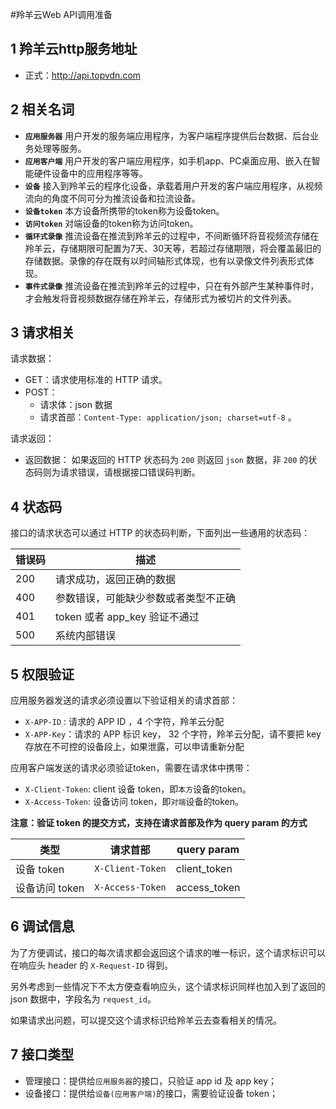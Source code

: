#羚羊云Web API调用准备
## 1 羚羊云http服务地址

* 正式：http://api.topvdn.com

## 2 相关名词
- **`应用服务器`**
用户开发的服务端应用程序，为客户端程序提供后台数据、后台业务处理等服务。
- **`应用客户端`**
用户开发的客户端应用程序，如手机app、PC桌面应用、嵌入在智能硬件设备中的应用程序等等。
- **`设备`**
接入到羚羊云的程序化设备，承载着用户开发的客户端应用程序，从视频流向的角度不同可分为推流设备和拉流设备。
- **`设备token`**
本方设备所携带的token称为设备token。
- **`访问token`**
对端设备的token称为访问token。
- **`循环式录像`**
推流设备在推流到羚羊云的过程中，不间断循环将音视频流存储在羚羊云，存储期限可配置为7天、30天等，若超过存储期限，将会覆盖最旧的存储数据。录像的存在既有以时间轴形式体现，也有以录像文件列表形式体现。
- **`事件式录像`**
推流设备在推流到羚羊云的过程中，只在有外部产生某种事件时，才会触发将音视频数据存储在羚羊云，存储形式为被切片的文件列表。

## 3 请求相关

请求数据：

* GET：请求使用标准的 HTTP 请求。
* POST：
    *  请求体：json 数据
    *  请求首部：`Content-Type: application/json; charset=utf-8` 。

请求返回：

* 返回数据： 如果返回的 HTTP 状态码为 `200` 则返回 `json` 数据，非 `200` 的状态码则为请求错误，请根据接口错误码判断。

## 4 状态码

接口的请求状态可以通过 HTTP 的状态码判断，下面列出一些通用的状态码：

| 错误码  | 描述                     |
| ---- | ---------------------- |
| 200  | 请求成功，返回正确的数据           |
| 400  | 参数错误，可能缺少参数或者类型不正确     |
| 401  | token 或者 app_key 验证不通过 |
| 500  | 系统内部错误                 |

## 5 权限验证

应用服务器发送的请求必须设置以下验证相关的请求首部：

* `X-APP-ID` : 请求的 APP ID ，4 个字符，羚羊云分配
* `X-APP-Key`：请求的 APP 标识 key， 32 个字符，羚羊云分配，请不要把 key 存放在不可控的设备段上，如果泄露，可以申请重新分配

应用客户端发送的请求必须验证token，需要在请求体中携带：

* `X-Client-Token`: client 设备 token，即`本方`设备的token。
* `X-Access-Token`: 设备访问 token，即`对端`设备的token。

**注意：验证 token 的提交方式，支持在请求首部及作为 query param 的方式**

| 类型         | 请求首部             | query param  |
| ---------- | ---------------- | ------------ |
| 设备 token   | `X-Client-Token` | client_token |
| 设备访问 token | `X-Access-Token` | access_token |

## 6 调试信息

为了方便调试，接口的每次请求都会返回这个请求的唯一标识，这个请求标识可以在响应头 header 的 `X-Request-ID` 得到。

另外考虑到一些情况下不太方便查看响应头，这个请求标识同样也加入到了返回的 json 数据中，字段名为 `request_id`。

如果请求出问题，可以提交这个请求标识给羚羊云去查看相关的情况。

## 7 接口类型

* 管理接口：提供给`应用服务器`的接口，只验证 app id 及 app key；
* 设备接口：提供给`设备(应用客户端)`的接口，需要验证设备 token；
